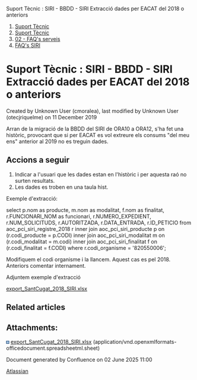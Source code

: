 Suport Tècnic : SIRI - BBDD - SIRI Extracció dades per EACAT del 2018 o anteriors  

1.  [Suport Tècnic](index.html)
2.  [Suport Tècnic](13893782.html)
3.  [02 - FAQ's serveis](26313393.html)
4.  [FAQ's SIRI](26313612.html)

Suport Tècnic : SIRI - BBDD - SIRI Extracció dades per EACAT del 2018 o anteriors
=================================================================================

Created by Unknown User (cmoralea), last modified by Unknown User (otecjriquelme) on 11 December 2019

Arran de la migració de la BBDD del SIRI de ORA10 a ORA12, s'ha fet una històric, provocant que si per EACAT es vol extreure els consums "del meu ens" anterior al 2019 no es treguin dades.

Accions a seguir
----------------

1.  Indicar a l'usuari que les dades estan en l'històric i per aquesta raó no surten resultats.
2.  Les dades es troben en una taula hist.  
      
    

Exemple d'extracció:

select p.nom              as producte,
       m.nom              as modalitat,
       f.nom              as finalitat,
       r.FUNCIONARI\_NOM   as funcionari,
       r.NUMERO\_EXPEDIENT,
       r.NUM\_SOLICITUDS,
       r.AUTORITZADA,
       r.DATA\_ENTRADA,
       r.ID\_PETICIO
  from aoc\_pci\_siri\_registre\_2018 r
 inner join aoc\_pci\_siri\_producte p
    on (r.codi\_producte = p.CODI)
 inner join aoc\_pci\_siri\_modalitat m
    on (r.codi\_modalitat = m.codi)
 inner join aoc\_pci\_siri\_finalitat f
    on (r.codi\_finalitat = f.CODI)
 where r.codi\_organisme = '820550006';

  

Modifiquem el codi organisme i la llancem. Aquest cas es pel 2018. Anteriors comentar internament.

Adjuntem exemple d'extracció

[export\_SantCugat\_2018\_SIRI.xlsx](attachments/26313226/26316373.xlsx)

Related articles
----------------

  

Attachments:
------------

![](images/icons/bullet_blue.gif) [export\_SantCugat\_2018\_SIRI.xlsx](attachments/26313226/26316373.xlsx) (application/vnd.openxmlformats-officedocument.spreadsheetml.sheet)  

Document generated by Confluence on 02 June 2025 11:00

[Atlassian](http://www.atlassian.com/)